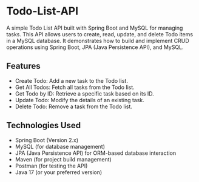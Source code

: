    # Todo-List-API
A simple Todo List API built with Spring Boot and MySQL for managing tasks. This API allows users to create, read, update, and delete Todo items in a MySQL database. It demonstrates how to build and implement CRUD operations using Spring Boot, JPA (Java Persistence API), and MySQL.

## Features
  - Create Todo: Add a new task to the Todo list.
  - Get All Todos: Fetch all tasks from the Todo list.
  - Get Todo by ID: Retrieve a specific task based on its ID.
  - Update Todo: Modify the details of an existing task.
  - Delete Todo: Remove a task from the Todo list.
##   Technologies Used
  - Spring Boot (Version 2.x)
  - MySQL (for database management)
  - JPA (Java Persistence API) for ORM-based database interaction
  - Maven (for project build management)
  - Postman (for testing the API)
  - Java 17 (or your preferred version)
